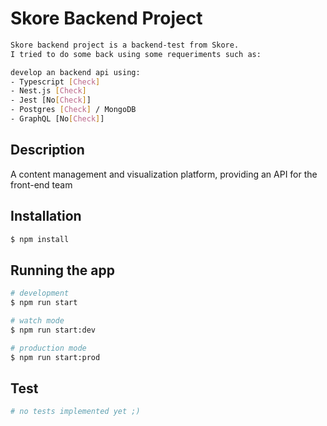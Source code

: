 # Skore Backend Project

```bash
Skore backend project is a backend-test from Skore.
I tried to do some back using some requeriments such as:

develop an backend api using:
- Typescript [Check]
- Nest.js [Check]
- Jest [No[Check]]
- Postgres [Check] / MongoDB 
- GraphQL [No[Check]]

```

## Description

A content management and visualization platform, providing an API for the front-end team

## Installation

```bash
$ npm install
```

## Running the app

```bash
# development
$ npm run start

# watch mode
$ npm run start:dev

# production mode
$ npm run start:prod
```

## Test

```bash
# no tests implemented yet ;)

```

